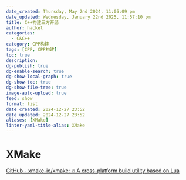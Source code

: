 ```yaml
---
date_created: Thursday, May 2nd 2024, 11:05:09 pm
date_updated: Wednesday, January 22nd 2025, 11:57:10 pm
title: C++构建三方开源
author: hacket
categories:
  - C&C++
category: CPP构建
tags: [CPP, CPP构建]
toc: true
description: 
dg-publish: true
dg-enable-search: true
dg-show-local-graph: true
dg-show-toc: true
dg-show-file-tree: true
image-auto-upload: true
feed: show
format: list
date created: 2024-12-27 23:52
date updated: 2024-12-27 23:52
aliases: [XMake]
linter-yaml-title-alias: XMake
---
```


# XMake

[GitHub - xmake-io/xmake: 🔥 A cross-platform build utility based on Lua](https://github.com/xmake-io/xmake)
